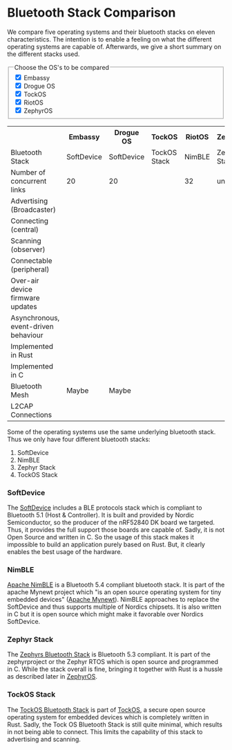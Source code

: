 # Bluetooth Stack Comparison
We compare five operating systems and their bluetooth stacks on eleven characteristics. The intention is to enable a feeling on what the different operating systems are capable of. Afterwards, we give a short summary on the different stacks used.

<!-- Checkboxes to toggle the visibility of the columns of the table -->
<fieldset id="Checkboxes">
  <legend>Choose the OS's to be compared </legend>
  <div>
    <input type="checkbox" id="embassy" name="interest" value="embassy"checked/>
    <label for="embassy">Embassy</label>
  </div>
  <div>
    <input type="checkbox" id="drogue" name="interest" value="drogue" checked/>
    <label for="drogue">Drogue OS</label>
  </div>
  <div>
    <input type="checkbox" id="tockos" name="interest" value="tockos" checked/>
    <label for="tockos">TockOS</label>
  </div>
  <div>
    <input type="checkbox" id="riotos" name="interest" value="riotos" checked/>
    <label for="riotos">RiotOS</label>
  </div>
  <div>
    <input type="checkbox" id="zephyros" name="interest" value="zephyros" checked/>
    <label for="zephyros">ZephyrOS</label>
  </div>
</fieldset>

<!-- The actual table -->
<table text-align="left" style="width: 100%;">
<!-- Assigning ids to each column to be able to collapse them with javascript later -->
<colgroup>
    <col span = "1">
    <col id="em_tab" span="1" style=visibility:visible>
    <col id="dr_tab" span="1" style=visibility:visible>
    <col id="to_tab" span="1" style=visibility:visible>
    <col id="ri_tab" span="1" style=visibility:visible>
    <col id="ze_tab" span="1" style=visibility:visible>
  </colgroup>
<!-- Content of the table -->
<tr>
<th></th>
<th>Embassy</th>
<th>Drogue OS</th>
<th>TockOS</th>
<th>RiotOS</th>
<th>ZephyrOS</th>
</tr>
<tr>
<td>Bluetooth Stack</td>
<td>SoftDevice</td>
<td>SoftDevice</td>
<td>TockOS Stack</td>
<td>NimBLE</td>
<td>Zephyr Stack</td>
</tr>
<tr>
<td>Number of concurrent links</td>
<td>20</td>
<td>20</td>
<td><i class="fa fa-xmark"></i></td>
<td>32</td>
<td>unlimited</td>
</tr>
<tr>
<td>Advertising (Broadcaster)</td>
<td><i class="fa fa-check"></i></td>
<td><i class="fa fa-check"></i></td>
<td><i class="fa fa-check"></i></td>
<td><i class="fa fa-check"></i></td>
<td><i class="fa fa-check"></i></td>
</tr>
<tr>
<td>Connecting (central)</td>
<td><i class="fa fa-check"></i></td>
<td><i class="fa fa-check"></i></td>
<td><i class="fa fa-xmark"></i></td>
<td><i class="fa fa-check"></i></td>
<td><i class="fa fa-check"></i></td>
</tr>
<tr>
<td>Scanning (observer)</td>
<td><i class="fa fa-check"></i></td>
<td><i class="fa fa-check"></i></td>
<td><i class="fa fa-check"></i></td>
<td><i class="fa fa-check"></i></td>
<td><i class="fa fa-check"></i></td>
</tr>
<tr>
<td>Connectable (peripheral)</td>
<td><i class="fa fa-check"></i></td>
<td><i class="fa fa-check"></i></td>
<td><i class="fa fa-xmark"></i></td>
<td><i class="fa fa-check"></i></td>
<td><i class="fa fa-check"></i></td>
</tr>
<tr>
<td>Over-air device firmware updates</td>
<td><i class="fa fa-check"></i></td>
<td><i class="fa fa-check"></i></td>
<td><i class="fa fa-xmark"></i></td>
<td><i class="fa fa-xmark"></i></td>
<td><i class="fa fa-xmark"></i></td>
</tr>
<tr>
<td>Asynchronous, event-driven behaviour</td>
<td><i class="fa fa-check"></i></td>
<td><i class="fa fa-check"></i></td>
<td><i class="fa fa-xmark"></i></td>
<td><i class="fa fa-xmark"></i></td>
<td><i class="fa fa-xmark"></i></td>
</tr>
<tr>
<td>Implemented in Rust</td>
<td><i class="fa fa-xmark"></i></td>
<td><i class="fa fa-xmark"></i></td>
<td><i class="fa fa-check"></i></td>
<td><i class="fa fa-xmark"></i></td>
<td><i class="fa fa-xmark"></i></td>
</tr>
<tr>
<td>Implemented in C</td>
<td><i class="fa fa-check"></i></td>
<td><i class="fa fa-check"></i></td>
<td><i class="fa fa-xmark"></i></td>
<td><i class="fa fa-check"></i></td>
<td><i class="fa fa-check"></i></td>
</tr>
<tr>
<td>Bluetooth Mesh</td>
<td>Maybe</i></td>
<td>Maybe</td>
<td><i class="fa fa-xmark"></i></td>
<td><i class="fa fa-check"></i></td>
<td><i class="fa fa-check"></i></td>
</tr>
<tr>
<td>L2CAP Connections</td>
<td><i class="fa fa-check"></i></td>
<td><i class="fa fa-check"></i></td>
<td><i class="fa fa-xmark"></i></td>
<td><i class="fa fa-check"></i></td>
<td><i class="fa fa-check"></i></td>
</tr>
</table>  

Some of the operating systems use the same underlying bluetooth stack. Thus we only have four different bluetooth stacks:
1. SoftDevice
2. NimBLE
3. Zephyr Stack
4. TockOS Stack

### SoftDevice
The [SoftDevice](https://infocenter.nordicsemi.com/index.jsp?topic=%2Fsds_s140%2FSDS%2Fs1xx%2Fble_protocol_stack%2Fble_protocol_stack.html) includes a BLE protocols stack which is compliant to Bluetooth 5.1 (Host & Controller). It is built and provided by Nordic Semiconductor, so the  producer of the nRF52840 DK board we targeted. Thus, it provides the full support those boards are capable of. Sadly, it is not Open Source and written in C. So the usage of this stack makes it impossible to build an application purely based on Rust. But, it clearly enables the best usage of the hardware.

### NimBLE
[Apache NimBLE](https://github.com/apache/mynewt-nimble) is a Bluetooth 5.4 compliant bluetooth stack. It is part of the apache Mynewt project which "is an open source operating system for tiny embedded devices" ([Apache Mynewt](https://github.com/apache/mynewt-core)). NimBLE approaches to replace the SoftDevice and thus supports multiple of Nordics chipsets. It is also written in C but it is open source which might make it favorable over Nordics SoftDevice.

### Zephyr Stack
The [Zephyrs Bluetooth Stack](https://docs.zephyrproject.org/latest/connectivity/bluetooth/overview.html) is Bluetooth 5.3 compliant. It is part of the zephyrproject or the Zephyr RTOS which is open source and programmed in C. While the stack overall is fine, bringing it together with Rust is a hussle as described later in [ZephyrOS](../zephyros/README.md).

### TockOS Stack
The [TockOS Bluetooth Stack](https://github.com/tock/tock/blob/master/doc/BluetoothLEStack.md) is part of [TockOS](https://github.com/tock/tock), a secure open source operating system for embedded devices which is completely written in Rust. Sadly, the Tock OS Bluetooth Stack is still quite minimal, which results in not being able to connect. This limits the capability of this stack to advertising and scanning.

<!-- Javascript part to toggle the visibility of the columns -->
<!-- Yes, iterating through the checkboxes would have been more beautiful -->
<!-- Yes, iterating through the columns would also have been more beautiful -->
<script>
    const embassy = document.querySelector('#embassy');
    embassy.addEventListener("change", updateDisplay);
    const drogue = document.querySelector('#drogue');
    drogue.addEventListener("change", updateDisplay);
    const tockos = document.querySelector('#tockos');
    tockos.addEventListener("change", updateDisplay);
    const riotos = document.querySelector('#riotos');
    riotos.addEventListener("change", updateDisplay);
    const zephyros = document.querySelector('#zephyros');
    zephyros.addEventListener("change", updateDisplay);

    function updateDisplay() {
        var em_link = document.getElementById('em_tab');
        if (!embassy.checked) {
            em_link.style.visibility = 'collapse';
        } else {
            em_link.style.visibility = 'visible';
        }

        var dr_link = document.getElementById('dr_tab');
        if (!drogue.checked) {
            dr_link.style.visibility = 'collapse';
        } else {
            dr_link.style.visibility = 'visible';
        }

        var to_link = document.getElementById('to_tab');
        if (!tockos.checked) {
            to_link.style.visibility = 'collapse';
        } else {
            to_link.style.visibility = 'visible';
        }

        var ri_link = document.getElementById('ri_tab');
        if (!riotos.checked) {
            ri_link.style.visibility = 'collapse';
        } else {
            ri_link.style.visibility = 'visible';
        }

        var ze_link = document.getElementById('ze_tab');
        if (!zephyros.checked) {
            ze_link.style.visibility = 'collapse';
        } else {
            ze_link.style.visibility = 'visible';
        }
    }
</script>    